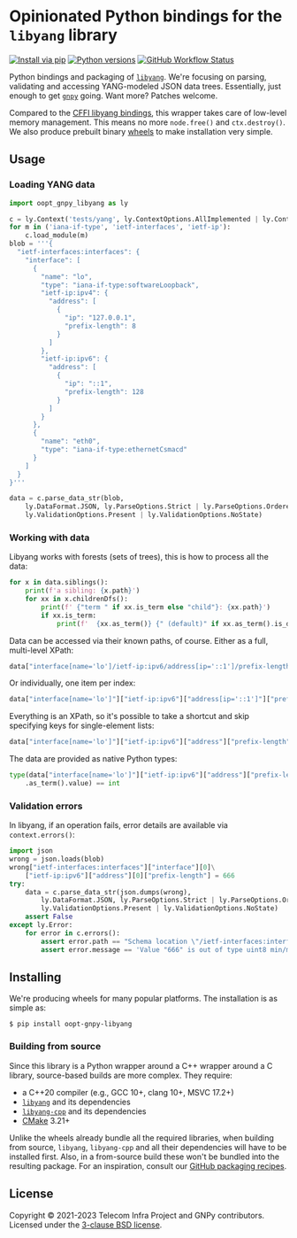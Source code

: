 # Opinionated Python bindings for the `libyang` library

[![Install via pip](https://img.shields.io/pypi/v/oopt-gnpy-libyang)](https://pypi.org/project/oopt-gnpy-libyang/)
[![Python versions](https://img.shields.io/pypi/pyversions/oopt-gnpy-libyang)](https://pypi.org/project/oopt-gnpy-libyang/)
[![GitHub Workflow Status](https://img.shields.io/github/actions/workflow/status/Telecominfraproject/oopt-gnpy-libyang/ci.yaml)](https://github.com/Telecominfraproject/oopt-gnpy-libyang/actions/workflows/ci.yaml)

Python bindings and packaging of [`libyang`](https://github.com/CESNET/libyang).
We're focusing on parsing, validating and accessing YANG-modeled JSON data trees.
Essentially, just enough to get [`gnpy`](https://github.com/Telecominfraproject/oopt-gnpy) going.
Want more?
Patches welcome.

Compared to the [CFFI libyang bindings](https://github.com/CESNET/libyang-python), this wrapper takes care of low-level memory management.
This means no more `node.free()` and `ctx.destroy()`.
We also produce prebuilt binary [wheels](https://realpython.com/python-wheels/) to make installation very simple.

## Usage

### Loading YANG data

```python
import oopt_gnpy_libyang as ly

c = ly.Context('tests/yang', ly.ContextOptions.AllImplemented | ly.ContextOptions.NoYangLibrary)
for m in ('iana-if-type', 'ietf-interfaces', 'ietf-ip'):
    c.load_module(m)
blob = '''{
  "ietf-interfaces:interfaces": {
    "interface": [
      {
        "name": "lo",
        "type": "iana-if-type:softwareLoopback",
        "ietf-ip:ipv4": {
          "address": [
            {
              "ip": "127.0.0.1",
              "prefix-length": 8
            }
          ]
        },
        "ietf-ip:ipv6": {
          "address": [
            {
              "ip": "::1",
              "prefix-length": 128
            }
          ]
        }
      },
      {
        "name": "eth0",
        "type": "iana-if-type:ethernetCsmacd"
      }
    ]
  }
}'''

data = c.parse_data_str(blob,
    ly.DataFormat.JSON, ly.ParseOptions.Strict | ly.ParseOptions.Ordered,
    ly.ValidationOptions.Present | ly.ValidationOptions.NoState)
```
### Working with data

Libyang works with forests (sets of trees), this is how to process all the data:
```python
for x in data.siblings():
    print(f'a sibling: {x.path}')
    for xx in x.childrenDfs():
        print(f' {"term " if xx.is_term else "child"}: {xx.path}')
        if xx.is_term:
            print(f'  {xx.as_term()} {" (default)" if xx.as_term().is_default_value else ""}')
```
Data can be accessed via their known paths, of course. Either as a full, multi-level XPath:

```python
data["interface[name='lo']/ietf-ip:ipv6/address[ip='::1']/prefix-length"].as_term().value == 128
```
Or individually, one item per index:
```python
data["interface[name='lo']"]["ietf-ip:ipv6"]["address[ip='::1']"]["prefix-length"].as_term().value
```
Everything is an XPath, so it's possible to take a shortcut and skip specifying keys for single-element lists:
```python
data["interface[name='lo']"]["ietf-ip:ipv6"]["address"]["prefix-length"].as_term().value == 128
```
The data are provided as native Python types:
```python
type(data["interface[name='lo']"]["ietf-ip:ipv6"]["address"]["prefix-length"]
    .as_term().value) == int
```
### Validation errors
In libyang, if an operation fails, error details are available via `context.errors()`:
```python
import json
wrong = json.loads(blob)
wrong["ietf-interfaces:interfaces"]["interface"][0]\
    ["ietf-ip:ipv6"]["address"][0]["prefix-length"] = 666
try:
    data = c.parse_data_str(json.dumps(wrong),
        ly.DataFormat.JSON, ly.ParseOptions.Strict | ly.ParseOptions.Ordered,
        ly.ValidationOptions.Present | ly.ValidationOptions.NoState)
    assert False
except ly.Error:
    for error in c.errors():
        assert error.path == "Schema location \"/ietf-interfaces:interfaces/interface/ietf-ip:ipv6/address/prefix-length\", data location \"/ietf-ip:address[ip='::1']\", line number 1."
        assert error.message == 'Value "666" is out of type uint8 min/max bounds.'
```

## Installing

We're producing wheels for many popular platforms.
The installation is as simple as:
```console-session
$ pip install oopt-gnpy-libyang
```

### Building from source

Since this library is a Python wrapper around a C++ wrapper around a C library, source-based builds are more complex.
They require:

- a C++20 compiler (e.g., GCC 10+, clang 10+, MSVC 17.2+)
- [`libyang`](https://github.com/CESNET/libyang) and its dependencies
- [`libyang-cpp`](https://github.com/CESNET/libyang-cpp/) and its dependencies
- [CMake](https://cmake.org/) 3.21+

Unlike the wheels already bundle all the required libraries, when building from source, `libyang`, `libyang-cpp` and all their dependencies will have to be installed first.
Also, in a from-source build these won't be bundled into the resulting package.
For an inspiration, consult our [GitHub packaging recipes](./.github/workflows/ci.yaml).

## License

Copyright © 2021-2023 Telecom Infra Project and GNPy contributors.
Licensed under the [3-clause BSD license](LICENSE).
